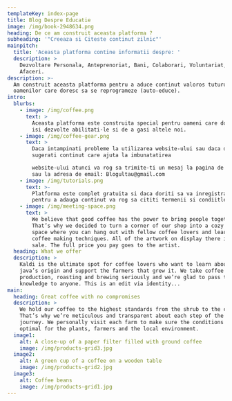 ```yaml
---
templateKey: index-page
title: Blog Despre Educatie
image: /img/book-2948634.png
heading: De ce am construit aceasta platforma ?
subheading: '"Creeaza si Citeste continut zilnic"'
mainpitch:
  title: 'Aceasta platforma contine informatii despre: '
  description: >
    Dezvoltare Personala, Anteprenoriat, Bani, Colaborari, Voluntariat, Idei De
    Afaceri.
description: >-
  Am construit aceasta platforma pentru a aduce continut valoros tuturor
  oamenilor care doresc sa se reprogrameze (auto-educe).
intro:
  blurbs:
    - image: /img/coffee.png
      text: >
        Aceasta platforma este construita special pentru oameni care doresc sa
        isi dezvolte abilitati-le si de a gasi altele noi.
    - image: /img/coffee-gear.png
      text: >
        Daca intampinati probleme la utilizarea website-ului sau daca doriti sa
        sugerati continut care ajuta la imbunatatirea 

        website-ului atunci va rog sa trimite-ti un mesaj la pagina de contact
        sau la adresa de email: Blogultau@gmail.com
    - image: /img/tutorials.png
      text: >-
        Platforma este complet gratuita si daca doriti sa va inregistraiti
        pentru a adauga continut va rog sa cititi termenii si condiitle.
    - image: /img/meeting-space.png
      text: >
        We believe that good coffee has the power to bring people together.
        That’s why we decided to turn a corner of our shop into a cozy meeting
        space where you can hang out with fellow coffee lovers and learn about
        coffee making techniques. All of the artwork on display there is for
        sale. The full price you pay goes to the artist.
  heading: What we offer
  description: >
    Kaldi is the ultimate spot for coffee lovers who want to learn about their
    java’s origin and support the farmers that grew it. We take coffee
    production, roasting and brewing seriously and we’re glad to pass that
    knowledge to anyone. This is an edit via identity...
main:
  heading: Great coffee with no compromises
  description: >
    We hold our coffee to the highest standards from the shrub to the cup.
    That’s why we’re meticulous and transparent about each step of the coffee’s
    journey. We personally visit each farm to make sure the conditions are
    optimal for the plants, farmers and the local environment.
  image1:
    alt: A close-up of a paper filter filled with ground coffee
    image: /img/products-grid3.jpg
  image2:
    alt: A green cup of a coffee on a wooden table
    image: /img/products-grid2.jpg
  image3:
    alt: Coffee beans
    image: /img/products-grid1.jpg
---
```


